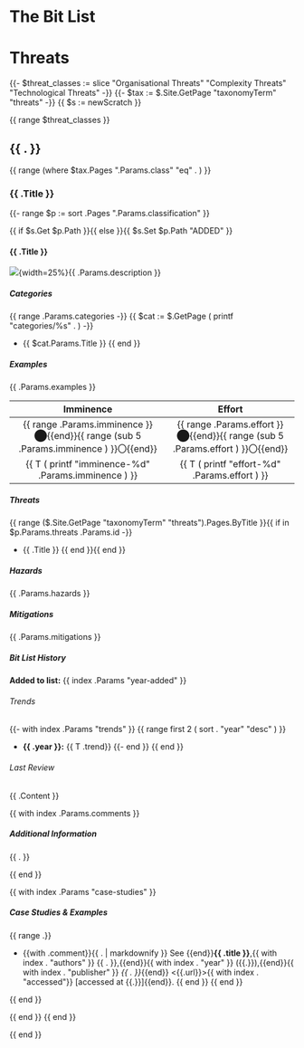 # The Bit List

# Threats

{{- $threat_classes := slice  "Organisational Threats" "Complexity Threats" "Technological Threats" -}}
{{- $tax := $.Site.GetPage "taxonomyTerm" "threats" -}}
{{ $s := newScratch }}

{{ range $threat_classes }}

## {{ . }}
{{ range (where $tax.Pages ".Params.class" "eq" . ) }}
### {{ .Title }}
{{- range $p := sort .Pages ".Params.classification" }}

{{ if $s.Get $p.Path }}{{ else }}{{ $s.Set $p.Path "ADDED" }}
#### {{ .Title }}
![](./images/classification/{{.Params.classification}}.png){width=25%}{{ .Params.description }}

##### Categories

{{ range .Params.categories -}}
{{ $cat := $.GetPage ( printf "categories/%s" . ) -}}
- {{ $cat.Params.Title }}
{{ end }}
##### Examples

{{ .Params.examples }}

__Imminence__ | __Effort__
:---:|:---:
{{ range .Params.imminence }}⬤{{end}}{{ range (sub 5 .Params.imminence ) }}〇{{end}} | {{ range .Params.effort }}⬤{{end}}{{ range (sub 5 .Params.effort ) }}〇{{end}}
{{ T ( printf "imminence-%d" .Params.imminence ) }} | {{ T ( printf "effort-%d" .Params.effort ) }}

##### Threats

{{ range ($.Site.GetPage "taxonomyTerm" "threats").Pages.ByTitle }}{{ if in $p.Params.threats .Params.id -}}
- {{ .Title }}
{{ end }}{{ end }}
##### Hazards

{{ .Params.hazards }}

##### Mitigations

{{ .Params.mitigations }}

##### Bit List History

__Added to list:__ {{ index .Params "year-added" }}

###### Trends

{{- with index .Params "trends" }}
{{ range first 2 ( sort . "year" "desc" ) }}
- __{{ .year }}:__ {{ T .trend}}
{{- end }}
{{ end }}

###### Last Review    

{{ .Content }}


{{ with index .Params.comments }}
##### Additional Information

{{ . }}

{{ end }}


{{ with index .Params "case-studies" }}
##### Case Studies & Examples

{{ range .}}
- {{with .comment}}{{ . | markdownify }} See {{end}}__{{ .title }}__,{{ with index . "authors" }} {{ . }},{{end}}{{ with index . "year" }} ({{.}}),{{end}}{{ with index . "publisher" }} _{{ . }}_{{end}} <{{.url}}>{{ with index . "accessed"}} [accessed at {{.}}]{{end}}.
{{ end }}
{{ end }}


{{ end }}

{{ end }}
{{ end }}

{{ end }}


